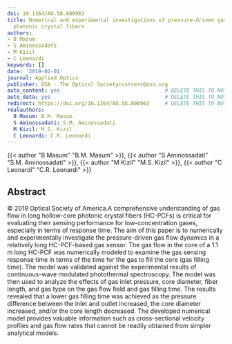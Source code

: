 ```yaml
---
doi: 10.1364/AO.58.000963
title: Numerical and experimental investigations of pressure-driven gas flow in hollow-core
  photonic crystal fibers
authors:
- B Masum
- S Aminossadati
- M Kizil
- C Leonardi
keywords: []
date: '2019-02-01'
journal: Applied Optics
publisher: OSA - The Optical Societycustserv@osa.org
auto_content: yes                                  # DELETE THIS TO NOT AUTO GENERATE CONTENT
auto_data: yes                                     # DELETE THIS TO NOT AUTO GENERATE METADATA
redirect: https://doi.org/10.1364/AO.58.000963     # DELETE THIS TO NOT REDIRECT
realauthors:
  B Masum: B.M. Masum
  S Aminossadati: S.M. Aminossadati
  M Kizil: M.S. Kizil
  C Leonardi: C.R. Leonardi
---
```

{{< author "B Masum" "B.M. Masum" >}}, {{< author "S Aminossadati" "S.M. Aminossadati" >}}, {{< author "M Kizil" "M.S. Kizil" >}}, {{< author "C Leonardi" "C.R. Leonardi" >}}

## Abstract
© 2019 Optical Society of America.A comprehensive understanding of gas flow in long hollow-core photonic crystal fibers (HC-PCFs) is critical for evaluating their sensing performance for low-concentration gases, especially in terms of response time. The aim of this paper is to numerically and experimentally investigate the pressure-driven gas flow dynamics in a relatively long HC-PCF-based gas sensor. The gas flow in the core of a 1.1 m long HC-PCF was numerically modeled to examine the gas sensing response time in terms of the time for the gas to fill the core (gas filling time). The model was validated against the experimental results of continuous-wave modulated photothermal spectroscopy. The model was then used to analyze the effects of gas inlet pressure, core diameter, fiber length, and gas type on the gas flow field and gas filling time. The results revealed that a lower gas filling time was achieved as the pressure difference between the inlet and outlet increased, the core diameter increased, and/or the core length decreased. The developed numerical model provides valuable information such as cross-sectional velocity profiles and gas flow rates that cannot be readily obtained from simpler analytical models.
